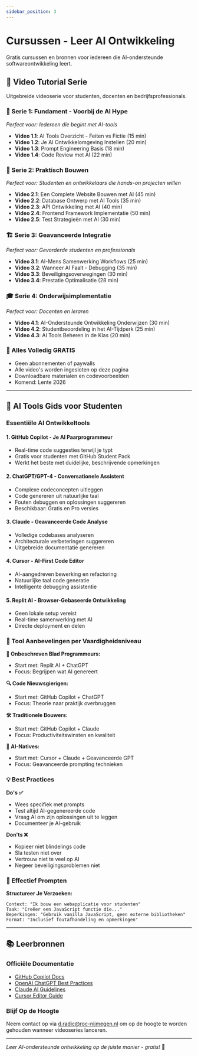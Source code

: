 ```yaml
---
sidebar_position: 3
---
```


# Cursussen - Leer AI Ontwikkeling

Gratis cursussen en bronnen voor iedereen die AI-ondersteunde softwareontwikkeling leert.

## 🎥 Video Tutorial Serie

Uitgebreide videoserie voor studenten, docenten en bedrijfsprofessionals.

### 🌟 Serie 1: Fundament - Voorbij de AI Hype
*Perfect voor: Iedereen die begint met AI-tools*

- **Video 1.1**: AI Tools Overzicht - Feiten vs Fictie (15 min)
- **Video 1.2**: Je AI Ontwikkelomgeving Instellen (20 min)
- **Video 1.3**: Prompt Engineering Basis (18 min)
- **Video 1.4**: Code Review met AI (22 min)

### 🚀 Serie 2: Praktisch Bouwen
*Perfect voor: Studenten en ontwikkelaars die hands-on projecten willen*

- **Video 2.1**: Een Complete Website Bouwen met AI (45 min)
- **Video 2.2**: Database Ontwerp met AI Tools (35 min)
- **Video 2.3**: API Ontwikkeling met AI (40 min)
- **Video 2.4**: Frontend Framework Implementatie (50 min)
- **Video 2.5**: Test Strategieën met AI (30 min)

### 🏗️ Serie 3: Geavanceerde Integratie
*Perfect voor: Gevorderde studenten en professionals*

- **Video 3.1**: AI-Mens Samenwerking Workflows (25 min)
- **Video 3.2**: Wanneer AI Faalt - Debugging (35 min)
- **Video 3.3**: Beveiligingsoverwegingen (30 min)
- **Video 3.4**: Prestatie Optimalisatie (28 min)

### 🎓 Serie 4: Onderwijsimplementatie
*Perfect voor: Docenten en leraren*

- **Video 4.1**: AI-Ondersteunde Ontwikkeling Onderwijzen (30 min)
- **Video 4.2**: Studentbeoordeling in het AI-Tijdperk (25 min)
- **Video 4.3**: AI Tools Beheren in de Klas (20 min)

### 🎁 Alles Volledig GRATIS
- Geen abonnementen of paywalls
- Alle video's worden ingesloten op deze pagina
- Downloadbare materialen en codevoorbeelden
- Komend: Lente 2026

---

## 🤖 AI Tools Gids voor Studenten

### Essentiële AI Ontwikkeltools

#### 1. GitHub Copilot - Je AI Paarprogrammeur
- Real-time code suggesties terwijl je typt
- Gratis voor studenten met GitHub Student Pack
- Werkt het beste met duidelijke, beschrijvende opmerkingen

#### 2. ChatGPT/GPT-4 - Conversationele Assistent
- Complexe codeconcepten uitleggen
- Code genereren uit natuurlijke taal
- Fouten debuggen en oplossingen suggereren
- Beschikbaar: Gratis en Pro versies

#### 3. Claude - Geavanceerde Code Analyse
- Volledige codebases analyseren
- Architecturale verbeteringen suggereren
- Uitgebreide documentatie genereren

#### 4. Cursor - AI-First Code Editor
- AI-aangedreven bewerking en refactoring
- Natuurlijke taal code generatie
- Intelligente debugging assistentie

#### 5. Replit AI - Browser-Gebaseerde Ontwikkeling
- Geen lokale setup vereist
- Real-time samenwerking met AI
- Directe deployment en delen

### 🎯 Tool Aanbevelingen per Vaardigheidsniveau

**🌱 Onbeschreven Blad Programmeurs:**
- Start met: Replit AI + ChatGPT
- Focus: Begrijpen wat AI genereert

**🔍 Code Nieuwsgierigen:**
- Start met: GitHub Copilot + ChatGPT
- Focus: Theorie naar praktijk overbruggen

**🛠️ Traditionele Bouwers:**
- Start met: GitHub Copilot + Claude
- Focus: Productiviteitswinsten en kwaliteit

**🤖 AI-Natives:**
- Start met: Cursor + Claude + Geavanceerde GPT
- Focus: Geavanceerde prompting technieken

### 💡 Best Practices

**Do's ✅**
- Wees specifiek met prompts
- Test altijd AI-gegenereerde code
- Vraag AI om zijn oplossingen uit te leggen
- Documenteer je AI-gebruik

**Don'ts ❌**
- Kopieer niet blindelings code
- Sla testen niet over
- Vertrouw niet te veel op AI
- Negeer beveiligingsproblemen niet

### 🎨 Effectief Prompten

**Structureer Je Verzoeken:**
```
Context: "Ik bouw een webapplicatie voor studenten"
Taak: "Creëer een JavaScript functie die..."
Beperkingen: "Gebruik vanilla JavaScript, geen externe bibliotheken"
Format: "Inclusief foutafhandeling en opmerkingen"
```

---

## 📚 Leerbronnen

### Officiële Documentatie
- [GitHub Copilot Docs](https://docs.github.com/copilot)
- [OpenAI ChatGPT Best Practices](https://platform.openai.com/docs)
- [Claude AI Guidelines](https://docs.anthropic.com/claude)
- [Cursor Editor Guide](https://docs.cursor.sh)

### Blijf Op de Hoogte
Neem contact op via d.radic@roc-nijmegen.nl om op de hoogte te worden gehouden wanneer videoseries lanceren.

---

*Leer AI-ondersteunde ontwikkeling op de juiste manier - gratis!* 🚀
